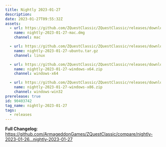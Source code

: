 ```yaml
---
title: Nightly 2023-01-27
description: 
date: 2023-01-27T09:55:32Z
assets: 
  - url: https://github.com/ZQuestClassic/ZQuestClassic/releases/download/nightly-2023-01-27/nightly-2023-01-27-mac.dmg
    name: nightly-2023-01-27-mac.dmg
    channel: mac

  - url: https://github.com/ZQuestClassic/ZQuestClassic/releases/download/nightly-2023-01-27/nightly-2023-01-27-ubuntu.tar.gz
    name: nightly-2023-01-27-ubuntu.tar.gz
    channel: linux

  - url: https://github.com/ZQuestClassic/ZQuestClassic/releases/download/nightly-2023-01-27/nightly-2023-01-27-windows-x64.zip
    name: nightly-2023-01-27-windows-x64.zip
    channel: windows-x64

  - url: https://github.com/ZQuestClassic/ZQuestClassic/releases/download/nightly-2023-01-27/nightly-2023-01-27-windows-x86.zip
    name: nightly-2023-01-27-windows-x86.zip
    channel: windows-win32
prerelease: true
id: 90403742
tag_name: nightly-2023-01-27
tags:
  - releases
---
```


**Full Changelog**: https://github.com/ArmageddonGames/ZQuestClassic/compare/nightly-2023-01-26...nightly-2023-01-27
